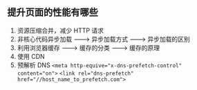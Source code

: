 ## 提升页面的性能有哪些

1. 资源压缩合并，减少 HTTP 请求
2. 非核心代码异步加载 ---> 异步加载方式 ---> 异步加载的区别
3. 利用浏览器缓存 ---> 缓存的分类 ---> 缓存的原理
4. 使用 CDN
5. 预解析 DNS
  `<meta http-equive="x-dns-prefetch-control" content="on">`
  `<link rel="dns-prefetch" href="//host_name_to_prefetch.com">`